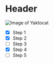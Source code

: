 # Header
![Image of Yaktocat](https://octodex.github.com/images/yaktocat.png)

- [x] Step 1
- [x] Step 2
- [ ] Step 3
- [x] Step 4
- [ ] Step 5
